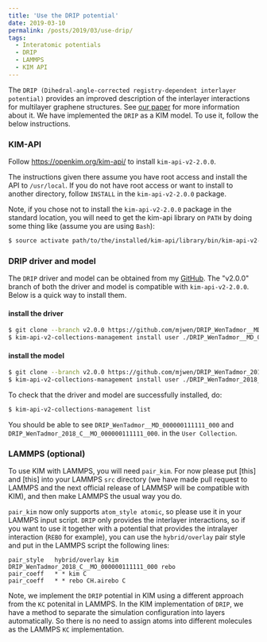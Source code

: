 ```yaml
---
title: 'Use the DRIP potential'
date: 2019-03-10
permalink: /posts/2019/03/use-drip/
tags:
  - Interatomic potentials
  - DRIP
  - LAMMPS
  - KIM API
---
```


The `DRIP (Dihedral-angle-corrected registry-dependent interlayer potential)` provides
an improved description of the interlayer interactions for multilayer graphene structures.
See [our paper](https://doi.org/10.1103/physrevb.98.235404) for more information about it.
We have implemented the `DRIP` as a KIM model. To use it, follow the below instructions.

### KIM-API
Follow <https://openkim.org/kim-api/> to install `kim-api-v2-2.0.0`.

The instructions given there assume you have root access and install the API to
`/usr/local`. If you do not have root access or want to install to another directory,
follow `INSTALL` in the `kim-api-v2-2.0.0` package.

Note, if you chose not to install the `kim-api-v2-2.0.0` package in the standard
location, you will need to get the kim-api library on `PATH` by doing some thing like
(assume you are using `Bash`):
```bash
$ source activate path/to/the/installed/kim-api/library/bin/kim-api-v2-activate
```

### DRIP driver and model
The `DRIP` driver and model can be obtained from my [GitHub](https://github.com/mjwen).
The "v2.0.0" branch of both the driver and model is compatible with `kim-api-v2-2.0.0`.
Below is a quick way to install them.

#### install the driver
```bash
$ git clone --branch v2.0.0 https://github.com/mjwen/DRIP_WenTadmor__MD_000000111111_000.git
$ kim-api-v2-collections-management install user ./DRIP_WenTadmor__MD_000000111111_000
```

#### install the model
```bash
$ git clone --branch v2.0.0 https://github.com/mjwen/DRIP_WenTadmor_2018_C__MO_000000111111_000.git
$ kim-api-v2-collections-management install user ./DRIP_WenTadmor_2018_C__MO_000000111111_000
```

To check that the driver and model are successfully installed, do:
```bash
$ kim-api-v2-collections-management list
```
You should be able to see
`DRIP_WenTadmor__MD_000000111111_000` and `DRIP_WenTadmor_2018_C__MO_000000111111_000`.
in the `User Collection`.


### LAMMPS (optional)

To use KIM with LAMMPS, you will need `pair_kim`.
For now please put [this] and [this] into your LAMMPS `src` directory (we have made
pull request to LAMMPS and the next official release of LAMMSP will be compatible with
KIM), and then make LAMMPS the usual way you do.

`pair_kim` now only supports `atom_style atomic`, so please use it in your LAMMPS input
script.
`DRIP` only provides the interlayer interactions, so if you want to use it together
with a potential that provides the intralayer interaction (`REBO` for example), you can
use the `hybrid/overlay` pair style and put in the LAMMPS script the following lines:
```
pair_style   hybrid/overlay kim DRIP_WenTadmor_2018_C__MO_000000111111_000 rebo
pair_coeff   * * kim C
pair_coeff   * * rebo CH.airebo C
```

Note, we implement the `DRIP` potential in KIM using a different approach from the `KC`
potenital in LAMMPS.
In the KIM implementation of `DRIP`, we have a method to separate the simulation
configuration into layers automatically.
So there is no need to assign atoms into different molecules as the LAMMPS `KC`
implementation.

